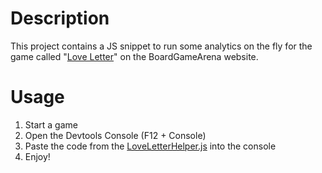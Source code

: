 # Description

This project contains a JS snippet to run some analytics on the fly
for the game called "[Love Letter](https://en.boardgamearena.com/gamepanel?game=loveletter)" on the BoardGameArena
website.

# Usage

1. Start a game
2. Open the Devtools Console (F12 + Console)
3. Paste the code from the [LoveLetterHelper.js](./LoveLetterHelper.js) into the console
4. Enjoy!